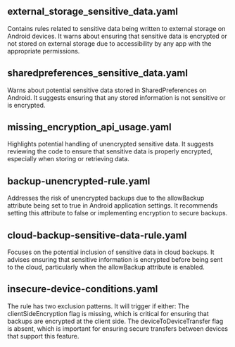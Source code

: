 ## external_storage_sensitive_data.yaml
Contains rules related to sensitive data being written to external storage on Android devices. It warns about ensuring that sensitive data is encrypted or not stored on external storage due to accessibility by any app with the appropriate permissions.

## sharedpreferences_sensitive_data.yaml
Warns about potential sensitive data stored in SharedPreferences on Android. It suggests ensuring that any stored information is not sensitive or is encrypted.

## missing_encryption_api_usage.yaml
Highlights potential handling of unencrypted sensitive data. It suggests reviewing the code to ensure that sensitive data is properly encrypted, especially when storing or retrieving data.

## backup-unencrypted-rule.yaml
Addresses the risk of unencrypted backups due to the allowBackup attribute being set to true in Android application settings. It recommends setting this attribute to false or implementing encryption to secure backups.

## cloud-backup-sensitive-data-rule.yaml
Focuses on the potential inclusion of sensitive data in cloud backups. It advises ensuring that sensitive information is encrypted before being sent to the cloud, particularly when the allowBackup attribute is enabled.

## insecure-device-conditions.yaml
The rule has two exclusion patterns. It will trigger if either:
The clientSideEncryption flag is missing, which is critical for ensuring that backups are encrypted at the client side.
The deviceToDeviceTransfer flag is absent, which is important for ensuring secure transfers between devices that support this feature.
